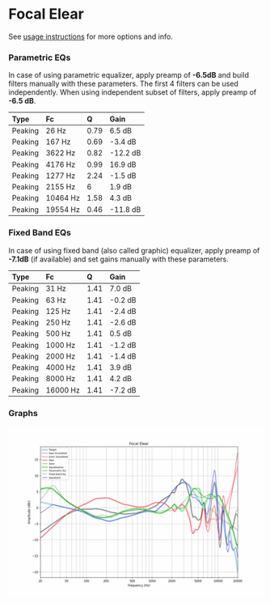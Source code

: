 # Focal Elear
See [usage instructions](https://github.com/jaakkopasanen/AutoEq#usage) for more options and info.

### Parametric EQs
In case of using parametric equalizer, apply preamp of **-6.5dB** and build filters manually
with these parameters. The first 4 filters can be used independently.
When using independent subset of filters, apply preamp of **-6.5 dB**.

| Type    | Fc       |    Q | Gain     |
|:--------|:---------|:-----|:---------|
| Peaking | 26 Hz    | 0.79 | 6.5 dB   |
| Peaking | 167 Hz   | 0.69 | -3.4 dB  |
| Peaking | 3622 Hz  | 0.82 | -12.2 dB |
| Peaking | 4176 Hz  | 0.99 | 16.9 dB  |
| Peaking | 1277 Hz  | 2.24 | -1.5 dB  |
| Peaking | 2155 Hz  | 6    | 1.9 dB   |
| Peaking | 10464 Hz | 1.58 | 4.3 dB   |
| Peaking | 19554 Hz | 0.46 | -11.8 dB |

### Fixed Band EQs
In case of using fixed band (also called graphic) equalizer, apply preamp of **-7.1dB**
(if available) and set gains manually with these parameters.

| Type    | Fc       |    Q | Gain    |
|:--------|:---------|:-----|:--------|
| Peaking | 31 Hz    | 1.41 | 7.0 dB  |
| Peaking | 63 Hz    | 1.41 | -0.2 dB |
| Peaking | 125 Hz   | 1.41 | -2.4 dB |
| Peaking | 250 Hz   | 1.41 | -2.6 dB |
| Peaking | 500 Hz   | 1.41 | 0.5 dB  |
| Peaking | 1000 Hz  | 1.41 | -1.2 dB |
| Peaking | 2000 Hz  | 1.41 | -1.4 dB |
| Peaking | 4000 Hz  | 1.41 | 3.9 dB  |
| Peaking | 8000 Hz  | 1.41 | 4.2 dB  |
| Peaking | 16000 Hz | 1.41 | -7.2 dB |

### Graphs
![](./Focal%20Elear.png)